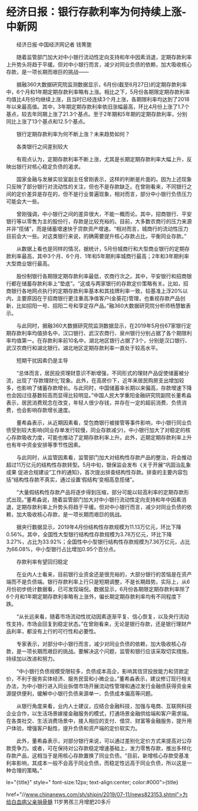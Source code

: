 # 经济日报：银行存款利率为何持续上涨-中新网

　　经济日报·中国经济网记者 钱箐旎

　　随着监管部门加大对中小银行流动性定向支持和年中因素消退，定期存款利率上升势头将趋于平缓。但对中小银行而言，减少对同业负债的依赖，加大吸收核心存款，是一项长期而艰巨的挑战——

　　据融360大数据研究院监测数据显示，6月份(截至6月27日)的定期存款利率中，6个月和1年期定期存款利率略有上涨。相比之下，5月份各期限定期存款利率均值比4月份均继续上涨，且当时已经连续3个月上涨，各期限利率均达到了2018年以来最高值。其中，3年期定期存款利率依旧涨幅最高，环比4月份上涨了1.7个基点，较去年同期上涨了21.3个基点。至于2年期和5年期的定期存款利率，分别同比上涨了13个基点和12.5个基点。

　　银行定期存款利率为何不断上涨？未来趋势如何？

　　各类银行之间差别较大

　　有观点认为，定期存款利率不断上涨，尤其是长期定期存款利率大幅上升，反映出银行对核心稳定负债的渴求。

　　国家金融与发展实验室副主任曾刚表示，这样的判断是片面的。因为上述现象只反映了部分银行对流动性的关注，但也不是存款缺乏。在曾刚看来，不同银行之间的定价差异是存在的，但不是行业普遍现象，相对而言，部分中小银行负债压力可能会大一些。

　　曾刚强调，中小银行之间的差异很大，不能一概而论。其中，招商银行、平安银行等以零售为主的股份行，存款是比较充裕的。目前，大多数农商行的压力来源并非“揽储”，而是储蓄增速快于贷款资产增速。“相对而言，城商行的流动性压力目前会大一些。对这类银行来说，的确需要提升核心存款占比，平衡同业存款。”

　　从数据上看也是同样的情况，据统计，5月份城商行和大型商业银行的定期存款利率最高，其中3个月、6个月、1年和5年期利率城商行最高；2年和3年期利率大型商业银行最高。

　　股份制银行各期限定期存款利率最低，农商行次之。其中，平安银行和招商银行都在储蓄存款利率上“垫底”。“这或与两家银行的存款定价策略有关。比如，招商银行各地网点执行的定期存款利率基本和其挂牌利率一致，较基准上浮20%以内，主要原因在于招商银行更注重高净值客户(金葵花)管理，也重视存款产品创新，比如招阳一号、招阳二号和享定存产品。”融360大数据研究院分析师杨慧敏表示。

　　与此同时，据融360大数据研究院监测数据显示，在2019年5月份67家银行定期存款利率均值排名中，汉口银行、武汉农商行、泉州银行分别占据了各个期限利率均值第一。在存款利率前10名中，湖北地区银行占据了3个，分别是汉口银行、武汉农商行和湖北银行。湖北地区定期存款利率一直处于较高水平。

　　短期干扰因素仍是主导

　　“总体而言，居民投资理财意识不断增强，不同形式的理财产品促使储蓄被分流，出现了‘存款理财化’现象。此外，在高房价下，近年来居民购房支出增加较多，也影响了储蓄存款增长。与此同时，中国储蓄率长期以来偏高，存款增速下降也会因过往基数较高而显得比较明显。”中国人民大学重阳金融研究院副院长董希淼表示，居民消费观念在改变，年轻人很少存钱，并存在一定的超前消费、负债消费，也会影响存款增长速度。

　　董希淼表示，从近期因素看，受包商银行被接管等事件影响，中小银行同业负债受到较大影响(同业存单发行较慢，同业存款减少)，中小银行加大了对稳定的核心存款吸收力度，可能也推动了定期存款利率上升。此外，近期定期存款利率上升也有年中资金安排等季节性因素。

　　与此同时，从监管因素看，监管部门加大对结构性存款产品的整治，将会推动超过11万亿元的结构性存款转型。5月中旬，银保监会发布《关于开展“巩固治乱象成果 促进合规建设”工作的通知》，首次提出排查结构性存款。排查的主要内容包括“结构性存款不真实，通过设置‘假结构’变相高息揽储”。

　　“大量假结构性存款产品将逐步得到压缩，部分可能以较高利率的定期存款形式出现。”董希淼说，随着监管部门加大对中小银行流动性定向支持和年中因素消退，定期存款利率上升势头将趋于平缓。但对中小银行而言，减少对同业负债的依赖，加大吸收核心存款，是一项长期而艰巨的挑战。

　　据央行数据显示，2019年4月份结构性存款规模为11.13万亿元，环比下降0.56%。其中，全国性大型银行结构性存款规模为3.78万亿元，环比下降3.27%，占比为33.92%；全国性中小型银行结构性存款规模为7.36万亿元，占比为66.08%，中小型银行占比增加0.95个百分点。

　　存款利率有望回归稳定

　　在业内人士看来，目前银行业资金还是很充裕的，大部分银行的苦恼是在资产端而不是负债端。银行存款利率上行只是短期调整，不是长期趋势。实际上，从6月份初步统计数据看，已可发现端倪。数据显示，6月份各期限定期存款利率除了6个月和1年期定期存款利率略有上涨外，偏长期定期存款利率均有不同程度下跌。

　　“从长远来看，随着市场流动性扰动因素逐渐平复、信心恢复，以及央行流动性支持，市场会回复到稳定状态。”在曾刚看来，无论是银行存款，还是银行理财产品利率，都没有上行的可行性和必要性。

　　专家表示，对部分中小银行而言，减少对同业负债的依赖，加大吸收核心存款，是一项长期而艰巨的挑战。要解决这个问题，监管和银行应该采取切实措施，持续加以改进和努力。

　　“中小银行负债规模受限较多，负债成本高企，影响其信贷投放能力和贷款定价，不利于服务实体经济、服务民营和小微企业。”董希淼表示，建议修订现行相关办法，为中小银行进入同业拆借市场开展流动性管理和通过发行金融债获得资金来源提供便利，缓解中小银行负债来源单一、负债成本偏高等问题。

　　从银行角度来看，业内人士建议，应结合金融科技，加强与电商、互联网科技企业合作，以生活场景嫁接金融服务的模式，打通场景金融供给端和客户需求端。在各类社交、生活消费场景中，接入相应的支付、借贷、财富等金融服务，提升用户体验，增强客户黏性，提升负债和资产端的定价软实力。

　　此外，董希淼表示，对部分银行来说，可以通过差别化定价方式来提高对公存款竞争力。或者，可在保持对公存款稳定增速基础上，发力零售存款，推出多样化存款产品，这相当于是用核心存款置换了同业负债。“目前，新增核心存款受基准利率影响，其成本一般不会高于同业负债，而稳定性远高于同业负债，所以这是一种合理的策略。”

le="{title}" style=" font-size:12px; text-align:center; color:#000">{title}

href="//www.chinanews.com/sh/shipin/2019/07-11/news823153.shtml">为给白血病父亲捐骨髓 11岁男孩三月增肥20多斤
